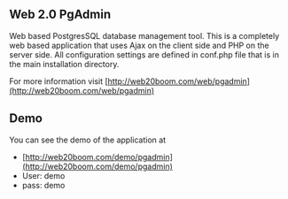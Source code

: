 ## Web 2.0 PgAdmin

Web based PostgresSQL database management tool. This is a completely web based application that uses Ajax on the client side and 
PHP on the server side. All configuration settings are defined in conf.php file that is in the main installation directory. 

For more information visit [http://web20boom.com/web/pgadmin](http://web20boom.com/web/pgadmin)

## Demo

You can see the demo of the application at 

* [http://web20boom.com/demo/pgadmin](http://web20boom.com/demo/pgadmin)
* User: demo 
* pass: demo